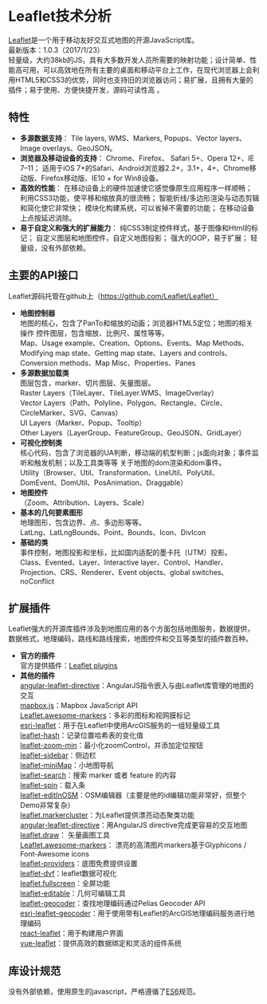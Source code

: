 # Leaflet技术分析 
[Leaflet](http://leafletjs.com)是一个用于移动友好交互式地图的开源JavaScript库。  
最新版本：1.0.3（2017/1/23）  
轻量级，大约38kb的JS，具有大多数开发人员所需要的映射功能；设计简单、性能高可用，可以高效地在所有主要的桌面和移动平台上工作，在现代浏览器上会利用HTML5和CSS3的优势，同时也支持旧的浏览器访问；易扩展，且拥有大量的插件；易于使用、方便快捷开发，源码可读性高  。

## 特性  
- **多源数据支持**：
Tile layers, WMS、Markers, Popups、Vector layers、Image overlays、GeoJSON。
- **浏览器及移动设备的支持**：
Chrome、Firefox、 Safari 5+、Opera 12+、IE 7–11；
适用于iOS 7+的Safari、Android浏览器2.2+，3.1+，4+、Chrome移动版、Firefox移动版、IE10 + for Win8设备。
- **高效的性能**：
在移动设备上的硬件加速使它感觉像原生应用程序一样顺畅；
利用CSS3功能，使平移和缩放真的很流畅；
智能折线/多边形渲染与动态剪辑和简化使它非常快；
模块化构建系统，可以省掉不需要的功能；
在移动设备上点按延迟消除。
- **易于自定义和强大的扩展能力**：
纯CSS3制定控件样式，基于图像和Html的标记；
自定义图层和地图控件，自定义地图投影；
强大的OOP，易于扩展；
轻量级，没有外部依赖。

## 主要的API接口  
Leaflet源码托管在github上（https://github.com/Leaflet/Leaflet）  
- **地图控制器**  
地图的核心，包含了PanTo和缩放的动画；浏览器HTML5定位；地图的相关操作 控件图层，包含缩放、比例尺、属性等等。  
 Map、Usage example、Creation、Options、Events、Map Methods、Modifying map state、Getting map state、Layers and controls、Conversion methods、Map Misc、Properties、Panes  
- **多源数据加载类**  
图层包含，marker、切片图层、矢量图层。  
Raster Layers（TileLayer、TileLayer.WMS、ImageOverlay）  
Vector Layers（Path、Polyline、Polygon、Rectangle、Circle、CircleMarker、SVG、Canvas）  
UI Layers（Marker、Popup、Tooltip）  
Other Layers（LayerGroup、FeatureGroup、GeoJSON、GridLayer）  
- **可视化控制类**  
核心代码，包含了浏览器的UA判断，移动端的机型判断；js面向对象；事件监听和触发机制；以及工具类等等 关于地图的dom渲染和dom事件。  
Utility（Browser、Util、Transformation、LineUtil、PolyUtil、DomEvent、DomUtil、PosAnimation、Draggable）  
- **地图控件**  
（Zoom、Attribution、Layers、Scale）  
- **基本的几何要素图形**  
地理图形，包含边界、点、多边形等等。  
LatLng、LatLngBounds、Point、Bounds、Icon、DivIcon  
- **基础的类**  
事件控制，地图投影和坐标，比如国内适配的墨卡托（UTM）投影。  
Class、Evented、Layer、Interactive layer、Control、Handler、Projection、CRS、Renderer、Event objects、global switches、noConflict  

## 扩展插件  
Leaflet强大的开源库插件涉及到地图应用的各个方面包括地图服务，数据提供，数据格式，地理编码，路线和路线搜索，地图控件和交互等类型的插件数百种。  
- **官方的插件**  
官方提供插件：[Leaflet plugins](http://leafletjs.com/plugins.html)  
- **其他的插件**  
[angular-leaflet-directive](https://github.com/tombatossals/angular-leaflet-directive)：AngularJS指令嵌入与由Leaflet库管理的地图的交互  
[mapbox.js](https://github.com/mapbox/mapbox.js)：Mapbox JavaScript API  
[Leaflet.awesome-markers](https://github.com/lvoogdt/Leaflet.awesome-markers)：多彩的图标和视网膜标记  
[esri-leaflet](https://github.com/Esri/esri-leaflet)：用于在Leaflet中使用ArcGIS服务的一组轻量级工具  
[leaflet-hash](https://github.com/mlevans/leaflet-hash)：记录位置哈希表的变化值  
[leaflet-zoom-min](https://github.com/alanshaw/leaflet-zoom-min)：最小化zoomControl，并添加定位按钮  
[leaflet-sidebar](https://github.com/Turbo87/leaflet-sidebar)：侧边栏  
[leaflet-miniMap](https://github.com/Norkart/Leaflet-MiniMap)：小地图导航  
[leaflet-search](https://github.com/stefanocudini/leaflet-search)：搜索 marker 或者 feature 的内容  
[leaflet-spin](https://github.com/makinacorpus/Leaflet.Spin)：载入条  
[leaflet-editInOSM](https://github.com/yohanboniface/Leaflet.EditInOSM)：OSM编辑器（主要是他的id编辑功能非常好，但整个Demo非常复杂）  
[leaflet.markercluster](https://github.com/Leaflet/Leaflet.markercluster)：为Leaflet提供漂亮动态聚类功能  
[angular-leaflet-directive](https://github.com/tombatossals/angular-leaflet-directive)：用AngularJS directive完成更容易的交互地图  
[leaflet.draw](https://github.com/Leaflet/Leaflet.draw)： 矢量画图工具  
[Leaflet.awesome-markers](https://github.com/lvoogdt/Leaflet.awesome-markers)： 漂亮的高清图片markers基于Glyphicons / Font-Awesome icons   
[leaflet-providers](https://github.com/leaflet-extras/leaflet-providers)：底图免费提供设置  
[leaflet-dvf](https://github.com/humangeo/leaflet-dvf)：leaflet数据可视化  
[leaflet.fullscreen](https://github.com/Leaflet/Leaflet.fullscreen)：全屏功能  
[leaflet-editable](https://github.com/Leaflet/Leaflet.Editable)：几何可编辑工具  
[leaflet-geocoder](https://github.com/mapzen/leaflet-geocoder)：查找地理编码通过Pelias Geocoder API  
[esri-leaflet-geocoder](https://github.com/Esri/esri-leaflet-geocoder)：用于使用带有Leaflet的ArcGIS地理编码服务进行地理编码  
[react-leaflet](https://github.com/PaulLeCam/react-leaflet)：用于构建用户界面  
[vue-leaflet](https://github.com/brandonxiang/vue-leaflet)：提供高效的数据绑定和灵活的组件系统  

## 库设计规范  
没有外部依赖，使用原生的javascript，严格遵循了[ES6](http://es6.ruanyifeng.com/)规范。  
